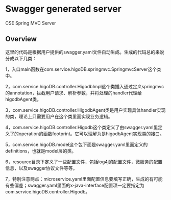 # Swagger generated server

CSE Spring MVC Server


## Overview
这里的代码是根据用户提供的swagger.yaml文件自动生成。生成的代码总的来说分成以下几类：

1，入口main函数在com.service.higoDB.springmvc.SpringmvcServer这个类中。

2，com.service.higoDB.controller.HigodbImpl这个类插入通过定义springmvc的annotation，拦截用户请求、解析参数，并将处理的handler代理给higodbAgent类。

3，com.service.higoDB.controller.HigodbAgent类是用户实现具体handler实现的类，理论上只需要用户在这个类里面实现业务逻辑。

4，com.service.higoDB.controller.Higodb这个类定义了由swagger.yaml里定义了的operation的函数footprint。它可以理解为是higodbAgent实现类的接口。

5，com.service.higoDB.model这个包下面是swagger.yaml里面定义的definitions，也就是model层的类。

6，resource目录下定义了一些配置文件，包括log4j的配置文件，微服务的配置信息，以及swagger协议文件等等。

7，特别注意两点：microservice.yaml里面配置信息要填写正确，生成的有可能有些偏差；swagger.yaml里面的x-java-interface配置项一定要指定为com.service.higoDB.controller.Higodb。